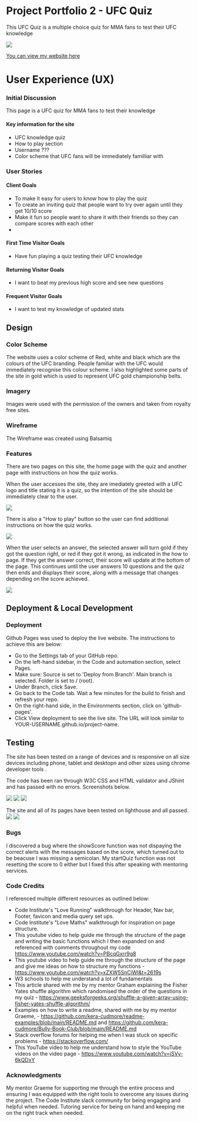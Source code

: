 # Project Portfolio 2 - UFC Quiz

This UFC Quiz is a multiple choice quiz for MMA fans to test their UFC knowledge  

<img src="/assets/images/am i responsive.png">

[You can view my website here](https://jasonhorgan.github.io/MMA-Quiz/)

# User Experience (UX)

### Initial Discussion

This page is a UFC quiz for MMA fans to test their knowledge  


#### Key information for the site

- UFC knowledge quiz
- How to play section
- Username ???
- Color scheme that UFC fans will be immediately familliar with 


### User Stories

#### Client Goals

- To make it easy for users to know how to play the quiz
- To create an inviting quiz that people want to try over again until they get 10/10 score
- Make it fun so people want to share it with their friends so they can compare scores with each other 
- 

#### First Time Visitor Goals

- Have fun playing a quiz testing their UFC knowledge 



#### Returning Visitor Goals

- I want to beat my previous high score and see new questions


#### Frequent Visitor Goals

- I want to test my knowledge of updated stats


## Design

### Color Scheme

The website uses a color scheme of Red, white and black which are the colours of the UFC branding. People familiar with the UFC would immediately recognise this colour scheme. I also highlighted some parts of the site in gold which is used to represent UFC gold championship belts. 

### Imagery 

Images were used with the permission of the owners and taken from royalty free sites. 

### Wireframe 

The Wireframe was created using Balsamiq 

### Features

There are two pages on this site, the home page with the quiz and another page with instructions on how the quiz works. 

When the user accesses the site, they are imediately greeted with a UFC logo and title stating it is a quiz, so the intention of the site should be immediately clear to the user.

<img src="/assets/images/home.png">

There is also a "How to play" button so the user can find additional instructions on how the quiz works.

<img src="/assets/images/home2.png">

When the user selects an answer, the selected answer will turn gold if they got the question right, or red if they got it wrong, as indicated in the how to page. If they get the answer correct, their score will update at the bottom of the page. This continues until the user answers 10 questions and the quiz then ends and displays their score, along with a message that changes depending on the score achieved. 

<img src="/assets/images/score.png">

## Deployment & Local Development

### Deployment

Github Pages was used to deploy the live website. The instructions to achieve this are below:

- Go to the Settings tab of your GitHub repo.
- On the left-hand sidebar, in the Code and automation section, select Pages.
- Make sure:
    Source is set to 'Deploy from Branch'.
    Main branch is selected.
    Folder is set to / (root).
- Under Branch, click Save.
- Go back to the Code tab. Wait a few minutes for the build to finish and refresh your repo.
- On the right-hand side, in the Environments section, click on 'github-pages'.
- Click View deployment to see the live site. The URL will look similar to YOUR-USERNAME.github.io/project-name.

## Testing

The site has been tested on a range of devices and is responsive on all size devices including phone, tablet and desktopn and other sizes using chrome developer tools .

The code has been ran through W3C CSS and HTML validator and JShint and has passed with no errors. Screenshots below.

<img src= "/assets/images/js_hint.png">
<img src= "/assets/images/cssValid.png">
<img src= "/assets/images/htmlCheck.png">

The site and all of its pages have been tested on lighthouse and all passed.
<img src ="/assets/images/quiz_lh_desk">
<img src ="/assets/images/quiz_lh_mob">

### Bugs

I discovered a bug where the showScore function was not dispaying the correct alerts with the messages based on the score, which turned out to be beacuse I was missing a semicolan. My startQuiz function was not resetting the score to 0 either but I fixed this after speaking with mentoring services.

### Code Credits

I referenced multiple different resources as outlined below:

- Code Institute's "Love Running" walkthrough for Header, Nav bar, Footer, favicon and media query set ups. 
- Code Institute's "Love Maths" walkthrough for inspiration on page structure.
- This youtube video to help guide me through the structure of the page and writing the basic functions which I then expanded on and referenced with comments throughout my code https://www.youtube.com/watch?v=PBcqGxrr9g8
- This youtube video to help guide me through the structure of the page and give me ideas on how to structure my functions - https://www.youtube.com/watch?v=xZXW5SnCiWI&t=2619s
- W3 schools to help me understand a lot of fundamentals  
- This article shared with me by my mentor Graham explaining the Fisher Yates shuffle algorithm which randomised the order of the questions in my quiz - https://www.geeksforgeeks.org/shuffle-a-given-array-using-fisher-yates-shuffle-algorithm/
- Examples on how to write a readme, shared with me by my mentor Graeme, - https://github.com/kera-cudmore/readme-examples/blob/main/README.md and https://github.com/kera-cudmore/Bully-Book-Club/blob/main/README.md  
- Stack overflow forums for helping me when I was stuck on specific problems - https://stackoverflow.com/
- This YouTube video to help me understand how to style the YouTube videos on the video page - https://www.youtube.com/watch?v=jSVy-6kQDxY 

### Acknowledgments

My mentor Graeme for supporting me through the entire process and ensuring I was equipped with the right tools to overcome any issues during the project. 
The Code Institute slack community for being engaging and helpful when needed. 
Tutoring service for being on hand and keeping me on the right track when needed. 
